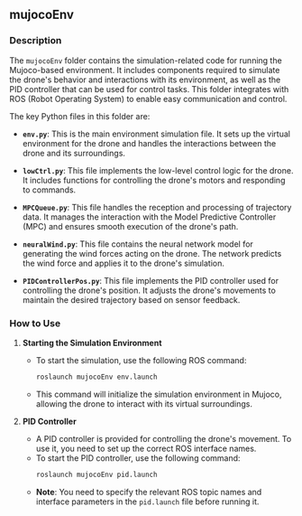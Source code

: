 ## mujocoEnv

### Description
The `mujocoEnv` folder contains the simulation-related code for running the Mujoco-based environment. 
It includes components required to simulate the drone's behavior and interactions with its environment, as well as the PID controller that can be used for control tasks. 
This folder integrates with ROS (Robot Operating System) to enable easy communication and control.

The key Python files in this folder are:

- **`env.py`**: This is the main environment simulation file. It sets up the virtual environment for the drone and handles the interactions between the drone and its surroundings.
  
- **`lowCtrl.py`**: This file implements the low-level control logic for the drone. It includes functions for controlling the drone's motors and responding to commands.

- **`MPCQueue.py`**: This file handles the reception and processing of trajectory data. It manages the interaction with the Model Predictive Controller (MPC) and ensures smooth execution of the drone's path.

- **`neuralWind.py`**: This file contains the neural network model for generating the wind forces acting on the drone. The network predicts the wind force and applies it to the drone's simulation.

- **`PIDControllerPos.py`**: This file implements the PID controller used for controlling the drone's position. It adjusts the drone's movements to maintain the desired trajectory based on sensor feedback.

### How to Use
1. **Starting the Simulation Environment**
   - To start the simulation, use the following ROS command:
     ```bash
     roslaunch mujocoEnv env.launch
     ```
   - This command will initialize the simulation environment in Mujoco, allowing the drone to interact with its virtual surroundings.

2. **PID Controller**
   - A PID controller is provided for controlling the drone's movement. To use it, you need to set up the correct ROS interface names.
   - To start the PID controller, use the following command:
     ```bash
     roslaunch mujocoEnv pid.launch
     ```
   - **Note**: You need to specify the relevant ROS topic names and interface parameters in the `pid.launch` file before running it.
